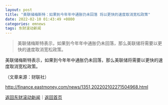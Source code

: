 ```yaml
---
layout: post
title: "美联储梅斯特：如果到今年年中通胀仍未回落 将以更快的速度取消宽松政策"
date: 2022-02-10 01:43:49 +0800
categories: emnews
tags: 东财滚动新闻
---
```

> 美联储梅斯特表示，如果到今年年中通胀仍未回落，那么美联储将需要以更快的速度取消宽松政策。

<p>美联储梅斯特表示，如果到今年年中通胀仍未回落，那么美联储将需要以更快的速度取消宽松政策。</p><p class="em_media">（文章来源：财联社）</p>

<http://finance.eastmoney.com/news/1351,202202102271504968.html>

[返回东财滚动新闻](//finews.withounder.com/emnews/)｜[返回首页](//finews.withounder.com/)